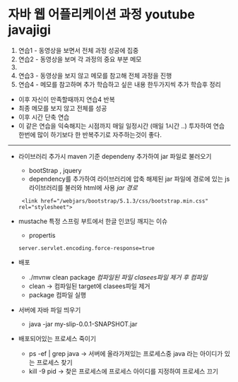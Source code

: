# 자바 웹 어플리케이션 과정 youtube javajigi
1.  연습1 - 동영상을 보면서 전체 과정 성공에 집중
2. 연습2 - 동영상을 보며 각 과정의 중요 부분 메모
  1.
3. 연습3 - 동영상을 보지 않고 메모를 참고해 전체 과정을 진행
4. 연습4 - 메모를 참고하며 추가 학습하고 싶은 내용 한두가지씩 추가 학습후 정리
* 이후 자신이 만족할때까지 연습4 반복
* 최종 메모를 보지 않고 전체를 성공
* 이후 시간 단축 연습
* 이 같은 연습을 익숙해지는 시점까지 매일 일정시간 (매일 1시간 ..) 투자하여 연습 한번에 많이 하기보다 한 반복주기로 자주하는것이 좋다.

---
* 라이브러리 추가시 maven 기준 dependeny 추가하여 jar 파일로 불러오기
  * bootStrap , jquery
  * dependency를 추가하여 라이브러리에 압축 해제된 jar 파일에 경로에 있는 js 라이브러리를 불러와 html에 사용 *jar 경로*
  ~~~
   <link href="/webjars/bootstrap/5.1.3/css/bootstrap.min.css" rel="stylesheet">
  ~~~
* mustache 특정 스프링 부트에서 한글 인코딩 깨지는 이슈
  * propertis
  ~~~
  server.servlet.encoding.force-response=true
  ~~~

* 배포
  * ./mvnw clean package *컴파일된 파일 clasees파일 제거 후 컴파일*
  * clean -> 컴파일된 target에 clasees파일 제거
  * package 컴파일 실행
* 서버에 자바 파일 띄우기
  * java -jar my-slip-0.0.1-SNAPSHOT.jar

* 배포되어있는 프로세스 죽이기
  * ps -ef | grep java -> 서버에 올라가져있는 프로세스중 java 라는 아이디가 있는 프로세스 찾기
  * kill -9 pid -> 찾은 프로세스에 프로세스 아이디를 지정하여 프로세스 끄기
